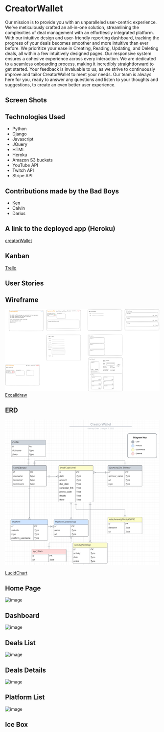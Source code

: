# CreatorWallet

Our mission is to provide you with an unparalleled user-centric experience. We've meticulously crafted an all-in-one solution, streamlining the complexities of deal management with an effortlessly integrated platform. With our intuitive design and user-friendly reporting dashboard, tracking the progress of your deals becomes smoother and more intuitive than ever before. We prioritize your ease in Creating, Reading, Updating, and Deleting deals, all within a few intuitively designed pages. Our responsive system ensures a cohesive experience across every interaction. We are dedicated to a seamless onboarding process, making it incredibly straightforward to get started. Your feedback is invaluable to us, as we strive to continuously improve and tailor CreatorWallet to meet your needs. Our team is always here for you, ready to answer any questions and listen to your thoughts and suggestions, to create an even better user experience.

## Screen Shots

## Technologies Used

- Python
- Django
- Javascript
- JQuery
- HTML
- Heroku
- Amazon S3 buckets
- YouTube API
- Twitch API
- Stripe API

## Contributions made by the Bad Boys

- Ken
- Calvin
- Darius

## A link to the deployed app (Heroku)

[creatorWallet](https://creatorwallet-069546a7dcb0.herokuapp.com/)

## Kanban

[Trello](https://trello.com/b/5sCQ8tOn/streamit)

## User Stories

## Wireframe

![Alt text](creatorwallet/main_app/static/images/readme/wireframe.png "Wireframe")
[Excalidraw](https://excalidraw.com/#room=037be86d321bd61a3bc0,7__Z1PlQAYtkcCc4iPwpYA)

## ERD

![Alt text](creatorwallet/main_app/static/images/readme/ERD.png "LucidChart")

[LucidChart](https://lucid.app/lucidchart/0492882b-134a-41aa-9fd4-b6cb3a341f81/edit?beaconFlowId=E9A765415FA55084&invitationId=inv_64ea69c3-542a-4c32-b87f-0991050b43e5&page=0_0#)

## Home Page
![image](https://github.com/kenneychan/creatorWallet/assets/134982506/ecfe5427-748d-44d2-94dc-a3340d76a882)


## Dashboard
![image](https://github.com/kenneychan/creatorWallet/assets/134982506/845113e8-1e12-4934-9cda-a0b42102d2a6)

## Deals List
![image](https://github.com/kenneychan/creatorWallet/assets/134982506/37dd9678-23f1-447f-b9e6-2be5d83009bb)


## Deals Details
![image](https://github.com/kenneychan/creatorWallet/assets/134982506/469326a5-1a0f-42e8-b108-bb7c9bb1e277)

## Platform List
![image](https://github.com/kenneychan/creatorWallet/assets/134982506/d724a74e-675e-4528-ba72-fb6efa5e8183)






## Ice Box

